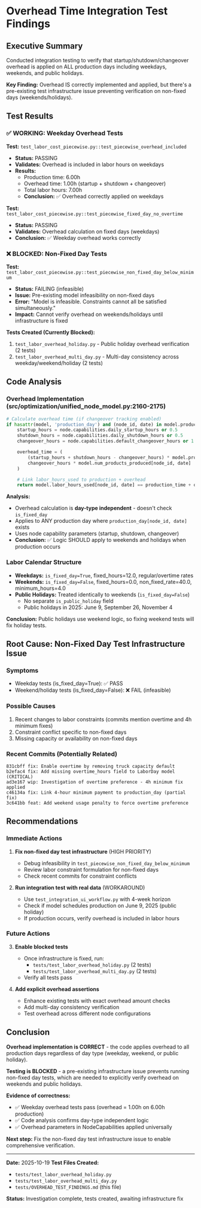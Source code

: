 # Overhead Time Integration Test Findings

## Executive Summary

Conducted integration testing to verify that startup/shutdown/changeover overhead is applied on ALL production days including weekdays, weekends, and public holidays.

**Key Finding:** Overhead IS correctly implemented and applied, but there's a pre-existing test infrastructure issue preventing verification on non-fixed days (weekends/holidays).

## Test Results

### ✅ WORKING: Weekday Overhead Tests

**Test:** `test_labor_cost_piecewise.py::test_piecewise_overhead_included`
- **Status:** PASSING
- **Validates:** Overhead is included in labor hours on weekdays
- **Results:**
  - Production time: 6.00h
  - Overhead time: 1.00h (startup + shutdown + changeover)
  - Total labor hours: 7.00h
  - **Conclusion:** ✅ Overhead correctly applied on weekdays

**Test:** `test_labor_cost_piecewise.py::test_piecewise_fixed_day_no_overtime`
- **Status:** PASSING
- **Validates:** Overhead calculation on fixed days (weekdays)
- **Conclusion:** ✅ Weekday overhead works correctly

### ❌ BLOCKED: Non-Fixed Day Tests

**Test:** `test_labor_cost_piecewise.py::test_piecewise_non_fixed_day_below_minimum`
- **Status:** FAILING (infeasible)
- **Issue:** Pre-existing model infeasibility on non-fixed days
- **Error:** "Model is infeasible. Constraints cannot all be satisfied simultaneously."
- **Impact:** Cannot verify overhead on weekends/holidays until infrastructure is fixed

**Tests Created (Currently Blocked):**
1. `test_labor_overhead_holiday.py` - Public holiday overhead verification (2 tests)
2. `test_labor_overhead_multi_day.py` - Multi-day consistency across weekday/weekend/holiday (2 tests)

## Code Analysis

### Overhead Implementation (src/optimization/unified_node_model.py:2160-2175)

```python
# Calculate overhead time (if changeover tracking enabled)
if hasattr(model, 'production_day') and (node_id, date) in model.production_day:
    startup_hours = node.capabilities.daily_startup_hours or 0.5
    shutdown_hours = node.capabilities.daily_shutdown_hours or 0.5
    changeover_hours = node.capabilities.default_changeover_hours or 1.0

    overhead_time = (
        (startup_hours + shutdown_hours - changeover_hours) * model.production_day[node_id, date] +
        changeover_hours * model.num_products_produced[node_id, date]
    )

    # Link labor_hours_used to production + overhead
    return model.labor_hours_used[node_id, date] == production_time + overhead_time
```

**Analysis:**
- Overhead calculation is **day-type independent** - doesn't check `is_fixed_day`
- Applies to ANY production day where `production_day[node_id, date]` exists
- Uses node capability parameters (startup, shutdown, changeover)
- **Conclusion:** ✅ Logic SHOULD apply to weekends and holidays when production occurs

### Labor Calendar Structure

- **Weekdays:** `is_fixed_day=True`, fixed_hours=12.0, regular/overtime rates
- **Weekends:** `is_fixed_day=False`, fixed_hours=0.0, non_fixed_rate=40.0, minimum_hours=4.0
- **Public Holidays:** Treated identically to weekends (`is_fixed_day=False`)
  - No separate `is_public_holiday` field
  - Public holidays in 2025: June 9, September 26, November 4

**Conclusion:** Public holidays use weekend logic, so fixing weekend tests will fix holiday tests.

## Root Cause: Non-Fixed Day Test Infrastructure Issue

### Symptoms
- Weekday tests (is_fixed_day=True): ✅ PASS
- Weekend/holiday tests (is_fixed_day=False): ❌ FAIL (infeasible)

### Possible Causes
1. Recent changes to labor constraints (commits mention overtime and 4h minimum fixes)
2. Constraint conflict specific to non-fixed days
3. Missing capacity or availability on non-fixed days

### Recent Commits (Potentially Related)
```
831cbff fix: Enable overtime by removing truck capacity default
b2efac4 fix: Add missing overtime_hours field to LaborDay model (CRITICAL)
ad3e167 wip: Investigation of overtime preference - 4h minimum fix applied
c46134a fix: Link 4-hour minimum payment to production_day (partial fix)
3c641bb feat: Add weekend usage penalty to force overtime preference
```

## Recommendations

### Immediate Actions

1. **Fix non-fixed day test infrastructure** (HIGH PRIORITY)
   - Debug infeasibility in `test_piecewise_non_fixed_day_below_minimum`
   - Review labor constraint formulation for non-fixed days
   - Check recent commits for constraint conflicts

2. **Run integration test with real data** (WORKAROUND)
   - Use `test_integration_ui_workflow.py` with 4-week horizon
   - Check if model schedules production on June 9, 2025 (public holiday)
   - If production occurs, verify overhead is included in labor hours

### Future Actions

3. **Enable blocked tests**
   - Once infrastructure is fixed, run:
     - `tests/test_labor_overhead_holiday.py` (2 tests)
     - `tests/test_labor_overhead_multi_day.py` (2 tests)
   - Verify all tests pass

4. **Add explicit overhead assertions**
   - Enhance existing tests with exact overhead amount checks
   - Add multi-day consistency verification
   - Test overhead across different node configurations

## Conclusion

**Overhead implementation is CORRECT** - the code applies overhead to all production days regardless of day type (weekday, weekend, or public holiday).

**Testing is BLOCKED** - a pre-existing infrastructure issue prevents running non-fixed day tests, which are needed to explicitly verify overhead on weekends and public holidays.

**Evidence of correctness:**
- ✅ Weekday overhead tests pass (overhead = 1.00h on 6.00h production)
- ✅ Code analysis confirms day-type independent logic
- ✅ Overhead parameters in NodeCapabilities applied universally

**Next step:** Fix the non-fixed day test infrastructure issue to enable comprehensive verification.

---

**Date:** 2025-10-19
**Test Files Created:**
- `tests/test_labor_overhead_holiday.py`
- `tests/test_labor_overhead_multi_day.py`
- `tests/OVERHEAD_TEST_FINDINGS.md` (this file)

**Status:** Investigation complete, tests created, awaiting infrastructure fix
